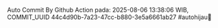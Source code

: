 Auto Commit By Github Action pada: 2025-08-06 13:38:06 WIB, COMMIT_UUID 44c4d90b-7a23-47cc-b880-3e5a6661ab27 #autohijau🗿

